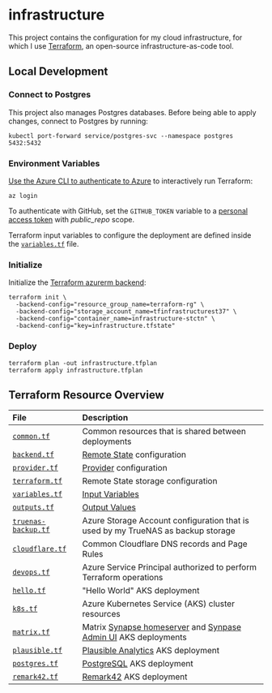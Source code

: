 # infrastructure

This project contains the configuration for my cloud infrastructure, for which I use [Terraform](https://www.terraform.io/), an open-source infrastructure-as-code tool.

## Local Development

### Connect to Postgres

This project also manages Postgres databases. Before being able to apply changes, connect to Postgres by running:

```shell
kubectl port-forward service/postgres-svc --namespace postgres 5432:5432
```

### Environment Variables

[Use the Azure CLI to authenticate to Azure](https://registry.terraform.io/providers/hashicorp/azurerm/latest/docs/guides/azure_cli) to interactively run Terraform:

```shell
az login
```

To authenticate with GitHub, set the `GITHUB_TOKEN` variable to a [personal access token](https://docs.github.com/en/rest/overview/other-authentication-methods#basic-authentication) with _public_repo_ scope.

Terraform input variables to configure the deployment are defined inside the [`variables.tf`](./variables.tf) file.

### Initialize

Initialize the [Terraform azurerm backend](https://www.terraform.io/docs/language/settings/backends/azurerm.html):

```shell
terraform init \
  -backend-config="resource_group_name=terraform-rg" \
  -backend-config="storage_account_name=tfinfrastructurest37" \
  -backend-config="container_name=infrastructure-stctn" \
  -backend-config="key=infrastructure.tfstate"
```

### Deploy

```shell
terraform plan -out infrastructure.tfplan
terraform apply infrastructure.tfplan
```

## Terraform Resource Overview

| File                                       | Description                                                                                                                                                       |
| :----------------------------------------- | :---------------------------------------------------------------------------------------------------------------------------------------------------------------- |
| [`common.tf`](./common.tf)                | Common resources that is shared between deployments                                                                                                               |
| [`backend.tf`](./backend.tf)               | [Remote State](https://www.terraform.io/docs/language/state/remote.html) configuration                                                                            |
| [`provider.tf`](./provider.tf)             | [Provider](https://www.terraform.io/docs/language/providers/index.html) configuration                                                                             |
| [`terraform.tf`](./terraform.tf)           | Remote State storage configuration                                                                                                                                |
| [`variables.tf`](./variables.tf)           | [Input Variables](https://www.terraform.io/docs/language/values/variables.html)                                                                                   |
| [`outputs.tf`](./outputs.tf)               | [Output Values](https://www.terraform.io/docs/language/values/outputs.html)                                                                                       |
| [`truenas-backup.tf`](./truenas-backup.tf) | Azure Storage Account configuration that is used by my TrueNAS as backup storage                                                                                  |
| [`cloudflare.tf`](./cloudflare.tf)         | Common Cloudflare DNS records and Page Rules                                                                                                                      |
| [`devops.tf`](./devops.tf)                 | Azure Service Principal authorized to perform Terraform operations                                                                                                |
| [`hello.tf`](./hello.tf)                   | "Hello World" AKS deployment                                                                                                                                      |
| [`k8s.tf`](./k8s.tf)                       | Azure Kubernetes Service (AKS) cluster resources                                                                                                                  |
| [`matrix.tf`](./matrix.tf)                 | Matrix [Synapse homeserver](https://github.com/matrix-org/synapse/) and [Synpase Admin UI](https://github.com/Awesome-Technologies/synapse-admin) AKS deployments |
| [`plausible.tf`](./plausible.tf)           | [Plausible Analytics](https://plausible.io/) AKS deployment                                                                                                       |
| [`postgres.tf`](./postgres.tf)             | [PostgreSQL](https://www.postgresql.org/) AKS deployment                                                                                                          |
| [`remark42.tf`](./remark42.tf)             | [Remark42](https://remark42.com/) AKS deployment                                                                                                                  |
